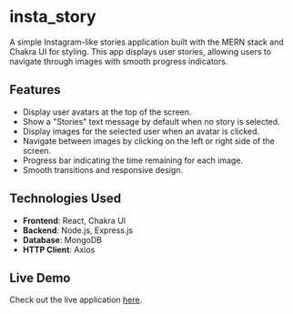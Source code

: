 # insta_story

A simple Instagram-like stories application built with the MERN stack and Chakra UI for styling. This app displays user stories, allowing users to navigate through images with smooth progress indicators.

## Features

- Display user avatars at the top of the screen.
- Show a "Stories" text message by default when no story is selected.
- Display images for the selected user when an avatar is clicked.
- Navigate between images by clicking on the left or right side of the screen.
- Progress bar indicating the time remaining for each image.
- Smooth transitions and responsive design.

## Technologies Used

- **Frontend**: React, Chakra UI
- **Backend**: Node.js, Express.js
- **Database**: MongoDB
- **HTTP Client**: Axios

## Live Demo

Check out the live application [here](https://frontend-ofv93sxaj-aakashindoriyas-projects.vercel.app/).
